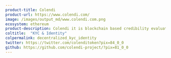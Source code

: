 ```yaml
---
product-title: Colendi
product-url: https://www.colendi.com/
image: /images/output_md/www.colendi.com.png
ecosystem: ethereum
product-description: Colendi it is blockchain based credibility evaluation and global identity for the sharing economy.
coltitle:  "KYC & Identity"
colpermalink: decentralized_kyc_identity
twitter: https://twitter.com/colenditoken?pix=84_0_0
github: https://github.com/colendi-project/?pix=81_0_0
---
```

